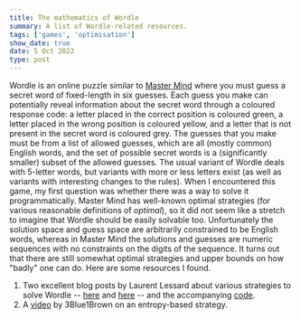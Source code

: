```yaml
---
title: The mathematics of Wordle
summary: A list of Wordle-related resources.
tags: ['games', 'optimisation']
show_date: true
date: 5 Oct 2022
type: post
---
```

Wordle is an online puzzle similar to [Master Mind](https://en.wikipedia.org/wiki/Mastermind_(board_game)) where you must guess a secret word of fixed-length in six guesses. Each guess you make can potentially reveal information about the secret word through a coloured response code: a letter placed in the correct position is coloured green, a letter placed in the wrong position is coloured yellow, and a letter that is not present in the secret word is coloured grey. The guesses that you make must be from a list of allowed guesses, which are all (mostly common) English words, and the set of possible secret words is a (significantly smaller) subset of the allowed guesses. The usual variant of Wordle deals with 5-letter words, but variants with more or less letters exist (as well as variants with interesting changes to the rules). When I encountered this game, my first question was whether there was a way to solve it programmatically. Master Mind has well-known optimal strategies (for various reasonable definitions of *optimal*), so it did not seem like a stretch to imagine that Wordle should be easily solvable too. Unfortunately the solution space and guess space are arbitrarily constrained to be English words, whereas in Master Mind the solutions and guesses are numeric sequences with no constraints on the digits of the sequence. It turns out that there are still somewhat optimal strategies and upper bounds on how "badly" one can do. Here are some resources I found. 
1. Two excellent blog posts by Laurent Lessard about various strategies to solve Wordle -- [here](https://laurentlessard.com/solving-wordle/) and [here](https://laurentlessard.com/bookproofs/optimal-wordle/) -- and the accompanying [code](https://github.com/LaurentLessard/wordlesolver).
2. A [video](https://www.youtube.com/watch?v=v68zYyaEmEA&ab_channel=3Blue1Brown) by 3Blue1Brown on an entropy-based strategy.